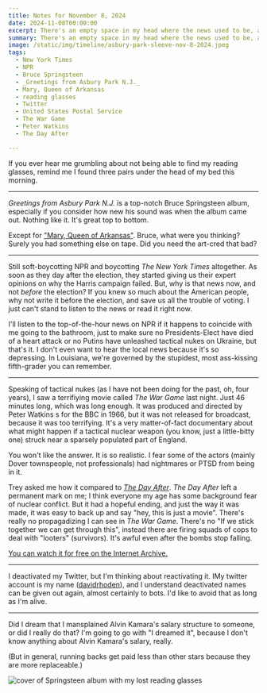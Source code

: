 ```yaml
---
title: Notes for November 8, 2024
date: 2024-11-08T00:00:00
excerpt: There's an empty space in my head where the news used to be, and I love it.
summary: There's an empty space in my head where the news used to be, and I love it.
image: /static/img/timeline/asbury-park-sleeve-nov-8-2024.jpeg
tags:
  - New York Times
  - NPR
  - Bruce Springsteen
  - _Greetings from Asbury Park N.J._
  - Mary, Queen of Arkansas
  - reading glasses
  - Twitter
  - United States Postal Service
  - The War Game
  - Peter Watkins
  - The Day After

---
```


If you ever hear me grumbling about not being able to find my reading glasses, remind me I found three pairs under the head of my bed this morning.

-----

_Greetings from Asbury Park N.J._ is a top-notch Bruce Springsteen album, especially if you consider how new his sound was when the album came out. Nothing like it. It's great top to bottom.

Except for ["Mary, Queen of Arkansas"](https://www.youtube.com/watch?v=HQ2CR7S5Q4A). Bruce, what were you thinking? Surely you had something else on tape. Did you need the art-cred that bad?

-----

Still soft-boycotting NPR and boycotting _The New York Times_ altogether. As soon as they day after the election, they started giving us their expert opinions on why the Harris campaign failed. But, why is that news now, and not _before_ the election? If you knew so much about the American people, why not write it before the election, and save us all the trouble of voting. I just can't stand to listen to the news or read it right now.

I'll listen to the top-of-the-hour news on NPR if it happens to coincide with me going to the bathroom, just to make sure no Presidents-Elect have died of a heart attack or no Putins have unleashed tactical nukes on Ukraine, but that's it. I don't even want to hear the local news because it's so depressing. In Louisiana, we're governed by the stupidest, most ass-kissing fifth-grader you can remember.

-----

Speaking of tactical nukes (as I have not been doing for the past, oh, four years), I saw a terrifiying movie called _The War Game_ last night. Just 46 minutes long, which was long enough. It was produced and directed by Peter Watkins s for the BBC in 1966, but it was not released for broadcast, because it was too terrifying. It's a very matter-of-fact documentary about what might happen if a tactical nuclear weapon (you know, just a little-bitty one) struck near a sparsely populated part of England.

You won't like the answer. It is so realistic. I fear some of the actors (mainly Dover townspeople, not professionals) had nightmares or PTSD from being in it.

Trey asked me how it compared to [_The Day After_](/timeline/i-saw-the-day-after-on-tv/). _The Day After_ left a permanent mark on me; I think everyone my age has some background fear of nuclear conflict. But it had a hopeful ending, and just the way it was made, it was easy to back up and say "hey, this is just a movie". There's really no propagadizing I can see in _The War Game_. There's no "If we stick together we can get through this", instead there are firing squads of cops to deal with "looters" (survivors). It's awful even after the bombs stop falling.

[You can watch it for free on the Internet Archive.](https://archive.org/details/TheWarGame_201405)

-----

I deactivated my Twitter, but I'm thinking about reactivating it. IMy twitter account is my name ([davidrhoden](https://www.twitter.com/ddvidrhoden)), and I understand deactivated names can be given out again, almost certainly to bots. I'd like to avoid that as long as I'm alive.

-----

Did I dream that I mansplained Alvin Kamara's salary structure to someone, or did I really do that? I'm going to go with "I dreamed it", because I don't know anything about Alvin Kamara's salary, really.

(But in general, running backs get paid less than other stars because they are more replaceable.)



![cover of Springsteen album with my lost reading glasses](/static/img/timeline/asbury-park-sleeve-nov-8-2024.jpeg)
